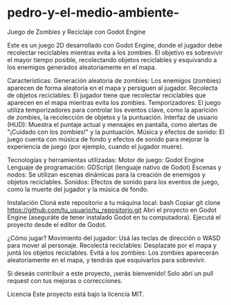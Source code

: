 # pedro-y-el-medio-ambiente-
Juego de Zombies y Reciclaje con Godot Engine

Este es un juego 2D desarrollado con Godot Engine, donde el jugador debe recolectar reciclables mientras evita a los zombies. El objetivo es sobrevivir el mayor tiempo posible, recolectando objetos reciclables y esquivando a los enemigos generados aleatoriamente en el mapa.

Características:
Generación aleatoria de zombies: Los enemigos (zombies) aparecen de forma aleatoria en el mapa y persiguen al jugador.
Recolecta de objetos reciclables: El jugador tiene que recolectar reciclables que aparecen en el mapa mientras evita los zombies.
Temporizadores: El juego utiliza temporizadores para controlar los eventos clave, como la aparición de zombies, la recolección de objetos y la puntuación.
Interfaz de usuario (HUD): Muestra el puntaje actual y mensajes en pantalla, como alertas de "¡Cuidado con los zombies!" y la puntuación.
Música y efectos de sonido: El juego cuenta con música de fondo y efectos de sonido para mejorar la experiencia de juego (por ejemplo, cuando el jugador muere).

Tecnologías y herramientas utilizadas:
Motor de juego: Godot Engine
Lenguaje de programación: GDScript (lenguaje nativo de Godot)
Escenas y nodos: Se utilizan escenas dinámicas para la creación de enemigos y objetos reciclables.
Sonidos: Efectos de sonido para los eventos de juego, como la muerte del jugador y la música de fondo.

Instalación
Cloná este repositorio a tu máquina local:
bash
Copiar
git clone https://github.com/tu_usuario/tu_repositorio.git
Abrí el proyecto en Godot Engine (aseguráte de tener instalado Godot en tu computadora).
Ejecutá el proyecto desde el editor de Godot.

¿Cómo jugar?
Movimiento del jugador: Usá las teclas de dirección o WASD para mover al personaje.
Recolectá reciclables: Desplazate por el mapa y juntá los objetos reciclables.
Evitá a los zombies: Los zombies aparecerán aleatoriamente en el mapa, y tendrás que esquivarlos para sobrevivir.

Si deseás contribuir a este proyecto, ¡serás bienvenido! Solo abrí un pull request con tus mejoras o correcciones.

Licencia
Este proyecto está bajo la licencia MIT.


